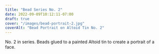 ```yaml
---
title: "Bead Series No. 2"
date: 2022-09-09T10:12:11-07:00
draft: true
cover: "/images/bead-portrait-2.jpg"
coverAlt: "Bead Portrait on Altoid Tin No. 2"
---
```


No. 2 in series. Beads glued to a painted Altoid tin to create a portrait of a face.